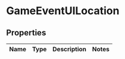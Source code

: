 

# GameEventUILocation


## Properties

| Name | Type | Description | Notes |
|------------ | ------------- | ------------- | -------------|




